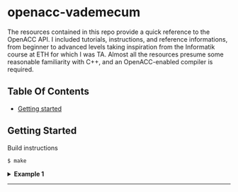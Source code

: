 # openacc-vademecum

The resources contained in this repo provide a quick reference to the OpenACC API.
I included tutorials, instructions, and reference informations, from beginner to advanced levels taking inspiration from the Informatik course at ETH for which I was TA.
Almost all the resources presume some reasonable familiarity with C++, and an OpenACC-enabled compiler is required. 

## Table Of Contents

  * [Getting started](#getting-started)

## Getting Started

Build instructions

```bash
$ make
```

<details><summary> <strong>Example 1</strong></summary>



</details>

---




